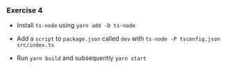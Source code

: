### Exercise 4

- Install `ts-node` using `yarn add -D ts-node`

- Add a `script` to `package.json` called `dev` with `ts-node -P tsconfig.json src/index.ts`

- Run `yarn build` and subsequently `yarn start`
